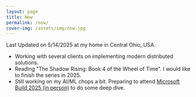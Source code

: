 ```yaml
---
layout: page
title: Now
permalink: /now/
cover-img: /assets/img/now.jpg
---
```


Last Updated on 5/14/2025 at my home in Central Ohio, USA.

- Working with several clients on implementing modern distributed solutions.
- Reading "The Shadow Rising: Book 4 of the Wheel of Time". I would like to finish the series in 2025.
- Still working on my AI/ML chops a bit. Preparing to attend [Microsoft Build 2025 (in person)](https://build.microsoft.com/en-US/home) to do some deep dive.
